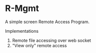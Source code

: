 # R-Mgmt
A simple screen Remote Access Program.

Implementations
1. Remote file accessing over web socket
2. "View only" remote access 



